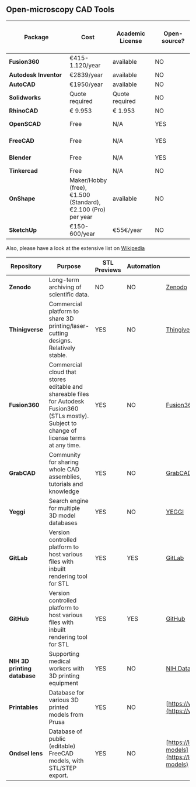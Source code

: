 ## Open-microscopy CAD Tools

| <div style="width:150px"> Package </div>  | <div style="width:100px"> Cost </div> | <div style="width:100px">Academic License</div> | <div style="width:100px">Open-source?</div> | <div style="width:150px">Supported OS</div> | <div style="width:100px">Native file format</div> | <div style="width:50px">Supports STEP file</div> | <div style="width:50px">Supports STL file</div> |
|---|---|---|---|---|---|---|---|
| **Fusion360** | €415-1.120/year | available | NO | Mac, Windows | .f3d | YES4 | YES |
| **Autodesk Inventor** | €2839/year | available | NO | Windows | .ipt, .iam | YES |YES |
| **AutoCAD** | €1950/year | available | NO | Windows | .dwg | YES | YES |
| **Solidworks** | Quote required | Quote required | NO | Windows | .sldprt | YES | YES |
| **RhinoCAD** | € 9.953 | € 1.953 | NO | Mac, Windows | .3dm | YES | YES |
| **OpenSCAD** | Free | N/A | YES | Mac, Windows, Linux | .scad | NO | YES |
| **FreeCAD** | Free | N/A | YES | Mac, Windows, Linux | .FCStd | YES | YES |
| **Blender** | Free | N/A | YES | Mac, Windows , Linux | .blend | NO | YES |
| **Tinkercad** | Free | N/A | NO | online | .obj | NO | YES |
| **OnShape** | Maker/Hobby (free), €1.500 (Standard), €2.100 (Pro) per year | available | NO | online | - | YES | YES |
| **SketchUp** | €150-600/year | €55€/year | NO | online/offline, Windows, Mac | .skp | YES | YES |

Also, please have a look at the extensive list on [Wikipedia](https://en.wikipedia.org/wiki/Comparison_of_computer-aided_design_software)  

|     Repository    |     Purpose    |  STL Previews | Automation | Link |
|---|---|---|---|---|
| **Zenodo** |     Long-term archiving of scientific data.    | NO | NO | [Zenodo](Zenodo.org)  |
| **Thinigverse** |     Commercial platform to share 3D printing/laser-cutting designs. Relatively stable. | YES | NO | [Thingiverse](thingiverse.com) |
| **Fusion360**    |     Commercial cloud that stores editable and shareable files for Autodesk   Fusion360 (STLs mostly). Subject to change of license terms at any time. | YES | NO | [Fusion360](https://www.autodesk.com/products/fusion-360/overview) |
| **GrabCAD** |     Community for sharing whole CAD assemblies, tutorials and knowledge    | YES | NO | [GrabCAD](https://grabcad.com/) |
| **Yeggi** |     Search engine for multiple 3D model databases    | YES | NO | [YEGGI](https://www.yeggi.com/) |
| **GitLab**  |     Version controlled platform to host various files with inbuilt rendering tool for STL | YES | YES | [GitLab](https://gitlab.com/) |
| **GitHub**  |     Version controlled platform to host various files with inbuilt rendering tool for STL | YES | YES | [GitHub](https://github.com/) |
| **NIH 3D printing   database**    |     Supporting medical workers with 3D printing equipment    | YES | NO | [NIH Database](https://3dprint.nih.gov/) |
| **Printables**| Database for various 3D printed models from Prusa | YES | NO | [https://www.printables.com/](https://www.printables.com/)|
| **Ondsel lens**| Database of public (editable) FreeCAD models, with STL/STEP export. | YES | NO | [https://lens.ondsel.com/public-models](https://lens.ondsel.com/public-models)|
